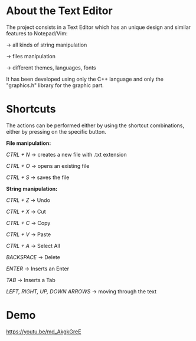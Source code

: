# About the Text Editor 

The project consists in a Text Editor which has an unique design and similar features to Notepad/Vim: 

-> all kinds of string manipulation

-> files manipulation

-> different themes, languages, fonts

It has been developed using only the C++ language and only the "graphics.h" library for the graphic part. 

# Shortcuts

The actions can be performed either by using the shortcut combinations, either by pressing on the specific button.

**File manipulation:**

*CTRL + N* -> creates a new file with .txt extension

*CTRL + O* -> opens an existing file

*CTRL + S* -> saves the file

**String manipulation:**

*CTRL + Z* -> Undo

*CTRL + X* -> Cut

*CTRL + C* -> Copy

*CTRL + V* -> Paste

*CTRL + A* -> Select All

*BACKSPACE* -> Delete

*ENTER* -> Inserts an Enter

*TAB* -> Inserts a Tab

*LEFT, RIGHT, UP, DOWN ARROWS* -> moving through the text

# Demo
https://youtu.be/md_AkgkGreE
